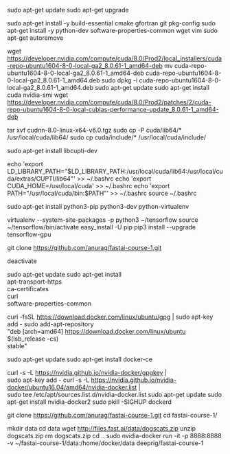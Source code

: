 sudo apt-get update
sudo apt-get upgrade


sudo apt-get install -y build-essential cmake gfortran git pkg-config 
sudo apt-get install -y python-dev software-properties-common wget vim
sudo apt-get autoremove

wget https://developer.nvidia.com/compute/cuda/8.0/Prod2/local_installers/cuda-repo-ubuntu1604-8-0-local-ga2_8.0.61-1_amd64-deb
mv cuda-repo-ubuntu1604-8-0-local-ga2_8.0.61-1_amd64-deb cuda-repo-ubuntu1604-8-0-local-ga2_8.0.61-1_amd64.deb
sudo dpkg -i cuda-repo-ubuntu1604-8-0-local-ga2_8.0.61-1_amd64.deb
sudo apt-get update
sudo apt-get install cuda
nvidia-smi
wget https://developer.nvidia.com/compute/cuda/8.0/Prod2/patches/2/cuda-repo-ubuntu1604-8-0-local-cublas-performance-update_8.0.61-1_amd64-deb

tar xvf cudnn-8.0-linux-x64-v6.0.tgz
sudo cp -P cuda/lib64/* /usr/local/cuda/lib64/
sudo cp cuda/include/* /usr/local/cuda/include/

sudo apt-get install libcupti-dev

echo 'export LD_LIBRARY_PATH="$LD_LIBRARY_PATH:/usr/local/cuda/lib64:/usr/local/cuda/extras/CUPTI/lib64"' >> ~/.bashrc
echo 'export CUDA_HOME=/usr/local/cuda' >> ~/.bashrc
echo 'export PATH="/usr/local/cuda/bin:$PATH"' >> ~/.bashrc
source ~/.bashrc

sudo apt-get install python3-pip python3-dev python-virtualenv 

virtualenv --system-site-packages -p python3 ~/tensorflow
source ~/tensorflow/bin/activate
easy_install -U pip
pip3 install --upgrade tensorflow-gpu

git clone https://github.com/anurag/fastai-course-1.git

deactivate

sudo apt-get update
sudo apt-get install \
    apt-transport-https \
    ca-certificates \
    curl \
    software-properties-common

curl -fsSL https://download.docker.com/linux/ubuntu/gpg | sudo apt-key add -
sudo add-apt-repository \
   "deb [arch=amd64] https://download.docker.com/linux/ubuntu \
   $(lsb_release -cs) \
   stable"

sudo apt-get update
sudo apt-get install docker-ce

curl -s -L https://nvidia.github.io/nvidia-docker/gpgkey | \
  sudo apt-key add -
curl -s -L https://nvidia.github.io/nvidia-docker/ubuntu16.04/amd64/nvidia-docker.list | \
  sudo tee /etc/apt/sources.list.d/nvidia-docker.list
sudo apt-get update
sudo apt-get install nvidia-docker2
sudo pkill -SIGHUP dockerd


git clone https://github.com/anurag/fastai-course-1.git
cd fastai-course-1/

mkdir data
cd data
wget http://files.fast.ai/data/dogscats.zip
unzip dogscats.zip
rm dogscats.zip
cd ..
sudo nvidia-docker run -it -p 8888:8888 -v ~/fastai-course-1/data:/home/docker/data deeprig/fastai-course-1
